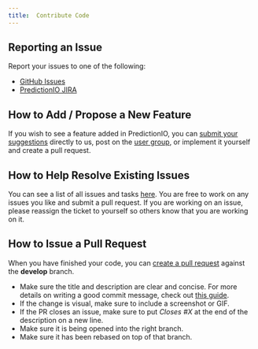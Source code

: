 ```yaml
---
title:  Contribute Code
---
```


## Reporting an Issue

Report your issues to one of the following:

- [GitHub Issues](https://github.com/PredictionIO/PredictionIO/issues)
- [PredictionIO JIRA](https://predictionio.atlassian.net)

## How to Add / Propose a New Feature

If you wish to see a feature added in PredictionIO, you can <a
href="mailto:support@prediction.io">submit your suggestions</a> directly to us,
post on the [user
group](https://groups.google.com/forum/#!forum/predictionio-user), or implement
it yourself and create a pull request.

## How to Help Resolve Existing Issues

You can see a list of all issues and tasks
[here](https://predictionio.atlassian.net). You are free to work on any issues
you like and submit a pull request. If you are working on an issue, please
reassign the ticket to yourself so others know that you are working on it.


## How to Issue a Pull Request

When you have finished your code, you can [create a pull
request](https://help.github.com/articles/creating-a-pull-request/) against the
**develop** branch.

- Make sure the title and description are clear and concise. For more details on
  writing a good commit message, check out [this
  guide](http://tbaggery.com/2008/04/19/a-note-about-git-commit-messages.html).
- If the change is visual, make sure to include a screenshot or GIF.
- If the PR closes an issue, make sure to put *Closes #X* at the end of the
  description on a new line.
- Make sure it is being opened into the right branch.
- Make sure it has been rebased on top of that branch.
